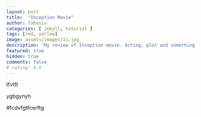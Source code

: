 ```yaml
---
layout: post
title:  "Inception Movie"
author: Tahasin
categories: [ Jekyll, tutorial ]
tags: [red, yellow]
image: assets/images/11.jpg
description: "My review of Inception movie. Acting, plot and something else in this short description."
featured: true
hidden: true
comments: false
# rating: 4.5
---
```


tfvtft


ygbgynyh


#fcdvfgtfcerftg
